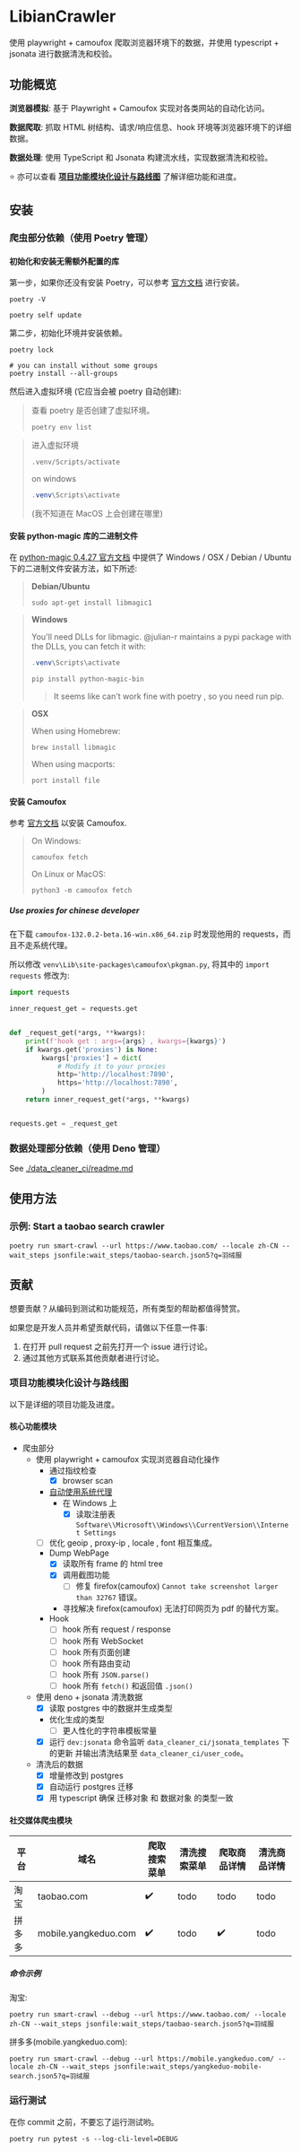 # LibianCrawler

使用 playwright + camoufox 爬取浏览器环境下的数据，并使用 typescript + jsonata 进行数据清洗和校验。

## 功能概览

**浏览器模拟**: 基于 Playwright + Camoufox 实现对各类网站的自动化访问。

**数据爬取**: 抓取 HTML 树结构、请求/响应信息、hook 环境等浏览器环境下的详细数据。

**数据处理**: 使用 TypeScript 和 Jsonata 构建流水线，实现数据清洗和校验。

⭐ 亦可以查看 [**项目功能模块化设计与路线图**](#项目功能模块化设计与路线图) 了解详细功能和进度。

## 安装

### 爬虫部分依赖（使用 Poetry 管理）

#### 初始化和安装无需额外配置的库

第一步，如果你还没有安装 Poetry，可以参考 [官方文档](https://python-poetry.org/docs/#installation) 进行安装。

```shell
poetry -V

poetry self update
```

第二步，初始化环境并安装依赖。

```shell
poetry lock

# you can install without some groups
poetry install --all-groups
```

然后进入虚拟环境 (它应当会被 poetry 自动创建):

> 查看 poetry 是否创建了虚拟环境。
>
> ```shell
> poetry env list
> ```

> 进入虚拟环境
>
> ```shell
> .venv/Scripts/activate
> ```
>
> on windows
>
> ```powershell
> .venv\Scripts\activate
> ```
>
> (我不知道在 MacOS 上会创建在哪里)

#### 安装 python-magic 库的二进制文件

在 [python-magic 0.4.27 官方文档](https://pypi.org/project/python-magic/0.4.27/)
中提供了 Windows / OSX / Debian / Ubuntu 下的二进制文件安装方法，如下所述:

> **Debian/Ubuntu**
>
> ```shell
> sudo apt-get install libmagic1
> ```

> **Windows**
>
> You'll need DLLs for libmagic. @julian-r maintains a pypi package with the DLLs, you can fetch it with:
>
> ```powershell
> .venv\Scripts\activate
> 
> pip install python-magic-bin
> ```
>
> > It seems like can't work fine with poetry , so you need run pip.

> **OSX**
>
> When using Homebrew:
>
> ```shell
> brew install libmagic
> ```
>
> When using macports:
>
> ```shell
> port install file
> ```

#### 安装 Camoufox

参考 [官方文档](https://github.com/daijro/camoufox/tree/main/pythonlib#installation) 以安装 Camoufox.

> On Windows:
>
> ```shell
> camoufox fetch
> ```
>
> On Linux or MacOS:
>
> ```shell
> python3 -m camoufox fetch
> ```

##### Use proxies for chinese developer

在下载 `camoufox-132.0.2-beta.16-win.x86_64.zip` 时发现他用的 requests，而且不走系统代理。

所以修改 `venv\Lib\site-packages\camoufox\pkgman.py`, 将其中的 `import requests` 修改为:

```python
import requests

inner_request_get = requests.get


def _request_get(*args, **kwargs):
    print(f'hook get : args={args} , kwargs={kwargs}')
    if kwargs.get('proxies') is None:
        kwargs['proxies'] = dict(
            # Modify it to your proxies
            http='http://localhost:7890',
            https='http://localhost:7890',
        )
    return inner_request_get(*args, **kwargs)


requests.get = _request_get
```

### 数据处理部分依赖（使用 Deno 管理）

See [./data_cleaner_ci/readme.md](data_cleaner_ci/readme.md)

## 使用方法

### 示例: Start a taobao search crawler

```shell
poetry run smart-crawl --url https://www.taobao.com/ --locale zh-CN --wait_steps jsonfile:wait_steps/taobao-search.json5?q=羽绒服
```

## 贡献

想要贡献？从编码到测试和功能规范，所有类型的帮助都值得赞赏。

如果您是开发人员并希望贡献代码，请做以下任意一件事:

1. 在打开 pull request 之前先打开一个 issue 进行讨论。
2. 通过其他方式联系其他贡献者进行讨论。

### 项目功能模块化设计与路线图

以下是详细的项目功能及进度。

#### 核心功能模块

* 爬虫部分
    * 使用 playwright + camoufox 实现浏览器自动化操作
        * 通过指纹检查
            * [x] browser scan
        * [自动使用系统代理](./libiancrawlers/app_util/networks/proxies.py)
            * 在 Windows 上
                * [x] 读取注册表 `Software\\Microsoft\\Windows\\CurrentVersion\\Internet Settings`
        * [ ] 优化 geoip , proxy-ip , locale , font 相互集成。
        * Dump WebPage
            * [x] 读取所有 frame 的 html tree
            * [x] 调用截图功能
                * [ ] 修复 firefox(camoufox) `Cannot take screenshot larger than 32767` 错误。
            * 寻找解决 firefox(camoufox) 无法打印网页为 pdf 的替代方案。
        * Hook
            * [ ] hook 所有 request / response
            * [ ] hook 所有 WebSocket
            * [ ] hook 所有页面创建
            * [ ] hook 所有路由变动
            * [ ] hook 所有 `JSON.parse()`
            * [ ] hook 所有 `fetch()` 和返回值 `.json()`
    * 使用 deno + jsonata 清洗数据
        * [x] 读取 postgres 中的数据并生成类型
        * 优化生成的类型
            * [ ] 更人性化的字符串模板常量
        * [x] 运行 `dev:jsonata` 命令监听 `data_cleaner_ci/jsonata_templates` 下的更新
          并输出清洗结果至 `data_cleaner_ci/user_code`。
    * 清洗后的数据
        * [x] 增量修改到 postgres
        * [x] 自动运行 postgres 迁移
        * [x] 用 typescript 确保 迁移对象 和 数据对象 的类型一致

#### 社交媒体爬虫模块

| 平台  | 域名                   | 爬取搜索菜单 | 清洗搜索菜单 | 爬取商品详情 | 清洗商品详情 |  
|-----|----------------------|--------|--------|--------|--------|
| 淘宝  | taobao.com           | ✔️     | todo   | todo   | todo   |   
| 拼多多 | mobile.yangkeduo.com | ✔️     | todo   | ✔️     | todo   |   

##### 命令示例

淘宝:

```shell
poetry run smart-crawl --debug --url https://www.taobao.com/ --locale zh-CN --wait_steps jsonfile:wait_steps/taobao-search.json5?q=羽绒服
```

拼多多(mobile.yangkeduo.com):

```shell
poetry run smart-crawl --debug --url https://mobile.yangkeduo.com/ --locale zh-CN --wait_steps jsonfile:wait_steps/yangkeduo-mobile-search.json5?q=羽绒服
```

### 运行测试

在你 commit 之前，不要忘了运行测试哟。

```shell
poetry run pytest -s --log-cli-level=DEBUG
```